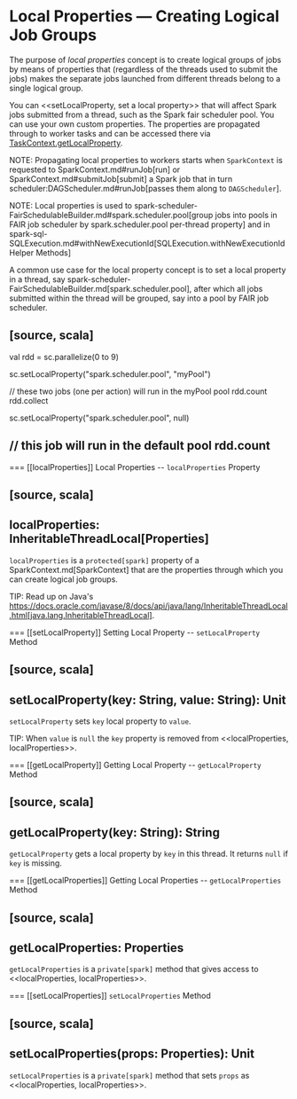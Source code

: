# Local Properties &mdash; Creating Logical Job Groups

The purpose of *local properties* concept is to create logical groups of jobs by means of properties that (regardless of the threads used to submit the jobs) makes the separate jobs launched from different threads belong to a single logical group.

You can <<setLocalProperty, set a local property>> that will affect Spark jobs submitted from a thread, such as the Spark fair scheduler pool. You can use your own custom properties. The properties are propagated through to worker tasks and can be accessed there via [TaskContext.getLocalProperty](scheduler/TaskContext.md#getLocalProperty).

NOTE: Propagating local properties to workers starts when `SparkContext` is requested to SparkContext.md#runJob[run] or SparkContext.md#submitJob[submit] a Spark job that in turn scheduler:DAGScheduler.md#runJob[passes them along to `DAGScheduler`].

NOTE: Local properties is used to spark-scheduler-FairSchedulableBuilder.md#spark.scheduler.pool[group jobs into pools in FAIR job scheduler by spark.scheduler.pool per-thread property] and in spark-sql-SQLExecution.md#withNewExecutionId[SQLExecution.withNewExecutionId Helper Methods]

A common use case for the local property concept is to set a local property in a thread, say spark-scheduler-FairSchedulableBuilder.md[spark.scheduler.pool], after which all jobs submitted within the thread will be grouped, say into a pool by FAIR job scheduler.

[source, scala]
----
val rdd = sc.parallelize(0 to 9)

sc.setLocalProperty("spark.scheduler.pool", "myPool")

// these two jobs (one per action) will run in the myPool pool
rdd.count
rdd.collect

sc.setLocalProperty("spark.scheduler.pool", null)

// this job will run in the default pool
rdd.count
----

=== [[localProperties]] Local Properties -- `localProperties` Property

[source, scala]
----
localProperties: InheritableThreadLocal[Properties]
----

`localProperties` is a `protected[spark]` property of a SparkContext.md[SparkContext] that are the properties through which you can create logical job groups.

TIP: Read up on Java's https://docs.oracle.com/javase/8/docs/api/java/lang/InheritableThreadLocal.html[java.lang.InheritableThreadLocal].

=== [[setLocalProperty]] Setting Local Property -- `setLocalProperty` Method

[source, scala]
----
setLocalProperty(key: String, value: String): Unit
----

`setLocalProperty` sets `key` local property to `value`.

TIP: When `value` is `null` the `key` property is removed from <<localProperties, localProperties>>.

=== [[getLocalProperty]] Getting Local Property -- `getLocalProperty` Method

[source, scala]
----
getLocalProperty(key: String): String
----

`getLocalProperty` gets a local property by `key` in this thread. It returns `null` if `key` is missing.

=== [[getLocalProperties]] Getting Local Properties -- `getLocalProperties` Method

[source, scala]
----
getLocalProperties: Properties
----

`getLocalProperties` is a `private[spark]` method that gives access to <<localProperties, localProperties>>.

=== [[setLocalProperties]] `setLocalProperties` Method

[source, scala]
----
setLocalProperties(props: Properties): Unit
----

`setLocalProperties` is a `private[spark]` method that sets `props` as <<localProperties, localProperties>>.
